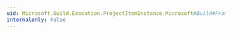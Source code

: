 ```yaml
---
uid: Microsoft.Build.Execution.ProjectItemInstance.Microsoft#Build#Framework#ITaskItem#ItemSpec
internalonly: False
---
```

